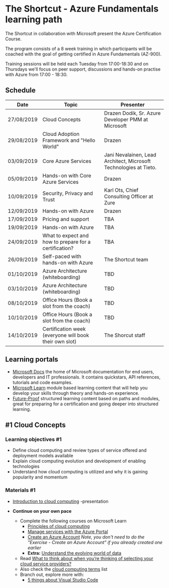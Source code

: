 # The Shortcut - Azure Fundamentals learning path

The Shortcut in collaboration with Microsoft present the Azure Certification Course.

The program consists of a 8 week training in which participants will be coached with the goal of getting certified in Azure Fundamentals (AZ-900).

Training sessions will be held each Tuesday from 17:00-18:30 and on Thursdays we'll focus on peer support, discussions and hands-on practise with Azure from 17:00 - 18:30.

## Schedule

Date | Topic | Presenter
---------- | ---- | ----
27/08/2019 | Cloud Concepts | Drazen Dodik, Sr. Azure Developer PMM at Microsoft
29/08/2019 | Cloud Adoption Framework and "Hello World" | Drazen
03/09/2019 | Core Azure Services | Jani Nevalainen, Lead Architect, Microsoft Technologies at Tieto.
05/09/2019 | Hands-on with Core Azure Services | Drazen
10/09/2019 | Security, Privacy and Trust | Karl Ots, Chief Consulting Officer at Zure
12/09/2019 | Hands-on with Azure | Drazen
17/09/2019 | Pricing and support | TBA
19/09/2019 | Hands-on with Azure | TBA
24/09/2019 | What to expect and how to prepare for a certification? | TBA
26/09/2019 | Self-paced with hands-on with Azure | The Shortcut team
01/10/2019 | Azure Architecture (whiteboarding) | TBD
03/10/2019 | Azure Architecture (whiteboarding) | TBD
08/10/2019 | Office Hours (Book a slot from the coach) | TBD
10/10/2019 | Office Hours (Book a slot from the coach) | TBD
14/10/2019 | Certification week (everyone will book their own slot) | The Shorcut staff

## Learning portals

- [Microsoft Docs](http://docs.microsoft.com/) the home of Microsoft documentation for end users, developers and IT professionals. It contains quickstars, API references, tutorials and code examples.
- [Microsoft Learn](http://docs.microsoft.com/learn/) module based learning content that will help you develop your skills through theory and hands-on experience.
- [Future-Proof](http://future-proof.net) structured learning content based on paths and modules, great for preparing for a certification and going deeper into structured learning.

## #1 Cloud Concepts

### Learning objectives #1

- Define cloud computing and review types of service offered and deployment models available
- Explain cloud computing evolution and development of enabling technologies
- Understand how cloud computing is utilized and why it is gaining popularity and momentum

### Materials #1

- [Introduction to cloud computing](https://github.com/DrazenDodik/theShorcut_AzureAcademy/blob/master/presentations/Session1__CloudComputing_TheShortcut.pptx) -presentation

- **Continue on your own pace**
  - Complete the following courses on Microsoft Learn
    - [Principles of cloud computing](https://docs.microsoft.com/en-gb/learn/modules/principles-cloud-computing/index)
    - [Manage services with the Azure Portal](https://docs.microsoft.com/en-gb/learn/modules/tour-azure-portal/index)
    - [Create an Azure Account](https://docs.microsoft.com/en-gb/learn/modules/create-an-azure-account/index) *Note, you don't need to do the "Exercise - Create an Azure Account" if you already created one earlier*
    - **Extra:** [Understand the evolving world of data](https://docs.microsoft.com/en-us/learn/modules/evolving-world-of-data/)
  - Read [What to think about when you’re thinking of selecting your cloud service providers?](https://azure.microsoft.com/en-us/overview/choosing-a-cloud-service-provider/)
  - Also check the [cloud computing terms](https://azure.microsoft.com/en-us/overview/cloud-computing-dictionary/) list
  - Branch out, explore more with:
    - [5 things about Visual Studio Code](https://channel9.msdn.com/Shows/5-Things/Episode-8-Five-Things-About-Visual-Studio-Code)
